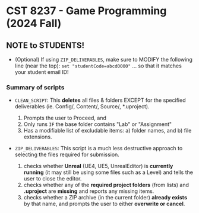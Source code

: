 ﻿# CST 8237 - Game Programming (2024 Fall)

## NOTE to STUDENTS!
- (Optional) If using `ZIP_DELIVERABLES`, make sure to MODIFY the following line (near the top):
`set "studentCode=abcd0000"`
... so that it matches your student email ID!

### Summary of scripts

- `CLEAN_SCRIPT`: This **deletes** all files & folders EXCEPT for the specified deliverables (ie. Config/, Content/, Source/, *.uproject).
  1. Prompts the user to Proceed, and
  2. Only runs `IF` the base folder contains "Lab" or "Assignment"
  3. Has a modifiable list of excludable items: a) folder names, and b) file extensions.

- `ZIP_DELIVERABLES`: This script is a much less destructive approach to selecting the files required for submission.
  1. checks whether **Unreal** (UE4, UE5, UnrealEditor) is **currently running** (it may still be using some files such as a Level) and tells the user to close the editor.
  2. checks whether any of the **required project folders** (from lists) and **.uproject** are **missing** and reports any missing items. 
  3. checks whether a ZIP archive (in the current folder) **already exists** by that name, and prompts the user to either **overwrite or cancel**.
